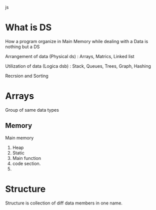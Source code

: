 js

# What is DS

How a program organize in Main Memory while dealing with a Data is nothing but a DS

Arrangement of data (Physical ds) : Arrays, Matrics, Linked list

Utilization of data (Logica dsb) : Stack, Queues, Trees, Graph, Hashing

Recrsion and Sorting

# Arrays

Group of same data types

## Memory

Main memory

1. Heap
2. Static
3. Main function
4. code section.
5. 

# Structure

Structure is collection of diff data members in one name.
